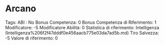 # Arcano

Tags: ABI
: No
Bonus Competenza: 0
Bonus Competenza di Riferimento: 1
Modificatore: -5
Modificatore  Abilità: 0
Statistica di riferimento: Intelligenza (Intelligenza%206f2f47dddf0e456aacb775e03da7ad5b.md)
Tiro Salvezza: -5
Valore di riferimento: 0